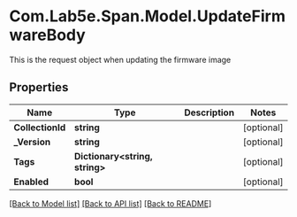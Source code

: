 # Com.Lab5e.Span.Model.UpdateFirmwareBody
This is the request object when updating the firmware image

## Properties

Name | Type | Description | Notes
------------ | ------------- | ------------- | -------------
**CollectionId** | **string** |  | [optional] 
**_Version** | **string** |  | [optional] 
**Tags** | **Dictionary&lt;string, string&gt;** |  | [optional] 
**Enabled** | **bool** |  | [optional] 

[[Back to Model list]](../README.md#documentation-for-models) [[Back to API list]](../README.md#documentation-for-api-endpoints) [[Back to README]](../README.md)

